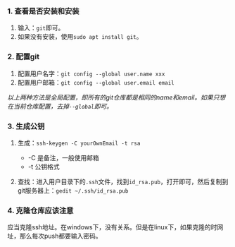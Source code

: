 ### 1. 查看是否安装和安装
1. 输入：`git`即可。
2. 如果没有安装，使用`sudo apt install git`。

### 2. 配置git
1. 配置用户名字：`git config --global user.name xxx`
2. 配置用户邮箱：`git config --global user.email email`

*以上两种方法是全局配置，即所有的git仓库都是相同的name和email。如果只想在当前仓库配置，去掉`--global`即可。*

### 3. 生成公钥
1. 生成：`ssh-keygen -C yourOwnEmail -t rsa`
    - -C 是备注，一般使用邮箱 
    - -t 公钥格式

2. 查找：进入用户目录下的`.ssh`文件，找到`id_rsa.pub`，打开即可，然后复制到git服务器上：`gedit ~/.ssh/id_rsa.pub`

### 4. 克隆仓库应该注意
应当克隆ssh地址。在windows下，没有关系。但是在linux下，如果克隆的时网址，那么每次push都要输入密码。

